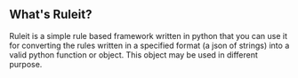 ## What's Ruleit?

Ruleit is a simple rule based framework written in python that you can use it for converting the rules written in a specified format (a json of strings) into a valid python function or object. This object may be used in different purpose.
